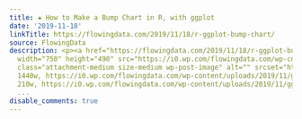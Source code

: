 ```yaml
---
title: ✚ How to Make a Bump Chart in R, with ggplot
date: '2019-11-18'
linkTitle: https://flowingdata.com/2019/11/18/r-ggplot-bump-chart/
source: FlowingData
description: <p><a href="https://flowingdata.com/2019/11/18/r-ggplot-bump-chart/"><img
  width="750" height="490" src="https://i0.wp.com/flowingdata.com/wp-content/uploads/2019/11/ggplot-bumpchart-featured.png?fit=750%2C490&amp;ssl=1"
  class="attachment-medium size-medium wp-post-image" alt="" srcset="https://i0.wp.com/flowingdata.com/wp-content/uploads/2019/11/ggplot-bumpchart-featured.png?w=1440&amp;ssl=1
  1440w, https://i0.wp.com/flowingdata.com/wp-content/uploads/2019/11/ggplot-bumpchart-featured.png?resize=210%2C137&amp;ssl=1
  210w, https://i0.wp.com/flowingdata.com/wp-content/uploads/2019/11/ggplot-bumpch
  ...
disable_comments: true
---
```

<p><a href="https://flowingdata.com/2019/11/18/r-ggplot-bump-chart/"><img width="750" height="490" src="https://i0.wp.com/flowingdata.com/wp-content/uploads/2019/11/ggplot-bumpchart-featured.png?fit=750%2C490&amp;ssl=1" class="attachment-medium size-medium wp-post-image" alt="" srcset="https://i0.wp.com/flowingdata.com/wp-content/uploads/2019/11/ggplot-bumpchart-featured.png?w=1440&amp;ssl=1 1440w, https://i0.wp.com/flowingdata.com/wp-content/uploads/2019/11/ggplot-bumpchart-featured.png?resize=210%2C137&amp;ssl=1 210w, https://i0.wp.com/flowingdata.com/wp-content/uploads/2019/11/ggplot-bumpch ...